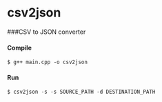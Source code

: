 # csv2json

###CSV to JSON converter

#### Compile

`$ g++ main.cpp -o csv2json`

#### Run

`$ csv2json -s -s SOURCE_PATH -d DESTINATION_PATH`
